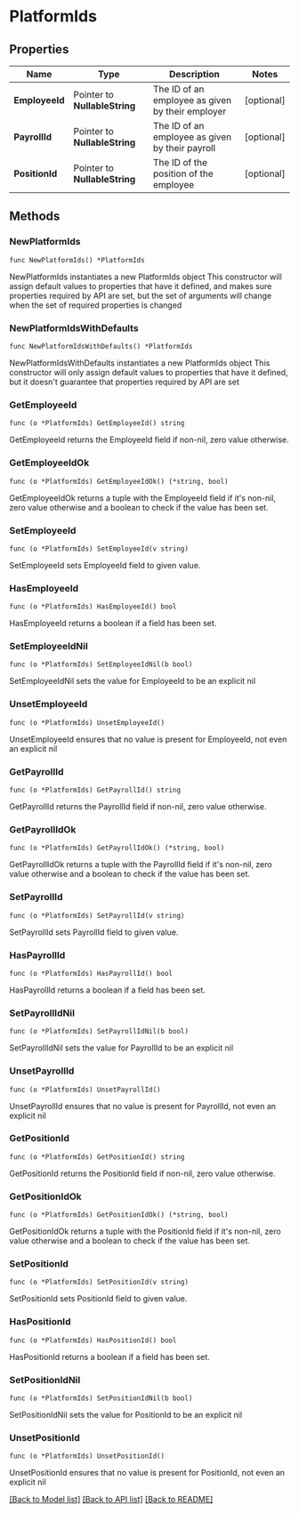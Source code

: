 # PlatformIds

## Properties

Name | Type | Description | Notes
------------ | ------------- | ------------- | -------------
**EmployeeId** | Pointer to **NullableString** | The ID of an employee as given by their employer | [optional] 
**PayrollId** | Pointer to **NullableString** | The ID of an employee as given by their payroll | [optional] 
**PositionId** | Pointer to **NullableString** | The ID of the position of the employee | [optional] 

## Methods

### NewPlatformIds

`func NewPlatformIds() *PlatformIds`

NewPlatformIds instantiates a new PlatformIds object
This constructor will assign default values to properties that have it defined,
and makes sure properties required by API are set, but the set of arguments
will change when the set of required properties is changed

### NewPlatformIdsWithDefaults

`func NewPlatformIdsWithDefaults() *PlatformIds`

NewPlatformIdsWithDefaults instantiates a new PlatformIds object
This constructor will only assign default values to properties that have it defined,
but it doesn't guarantee that properties required by API are set

### GetEmployeeId

`func (o *PlatformIds) GetEmployeeId() string`

GetEmployeeId returns the EmployeeId field if non-nil, zero value otherwise.

### GetEmployeeIdOk

`func (o *PlatformIds) GetEmployeeIdOk() (*string, bool)`

GetEmployeeIdOk returns a tuple with the EmployeeId field if it's non-nil, zero value otherwise
and a boolean to check if the value has been set.

### SetEmployeeId

`func (o *PlatformIds) SetEmployeeId(v string)`

SetEmployeeId sets EmployeeId field to given value.

### HasEmployeeId

`func (o *PlatformIds) HasEmployeeId() bool`

HasEmployeeId returns a boolean if a field has been set.

### SetEmployeeIdNil

`func (o *PlatformIds) SetEmployeeIdNil(b bool)`

 SetEmployeeIdNil sets the value for EmployeeId to be an explicit nil

### UnsetEmployeeId
`func (o *PlatformIds) UnsetEmployeeId()`

UnsetEmployeeId ensures that no value is present for EmployeeId, not even an explicit nil
### GetPayrollId

`func (o *PlatformIds) GetPayrollId() string`

GetPayrollId returns the PayrollId field if non-nil, zero value otherwise.

### GetPayrollIdOk

`func (o *PlatformIds) GetPayrollIdOk() (*string, bool)`

GetPayrollIdOk returns a tuple with the PayrollId field if it's non-nil, zero value otherwise
and a boolean to check if the value has been set.

### SetPayrollId

`func (o *PlatformIds) SetPayrollId(v string)`

SetPayrollId sets PayrollId field to given value.

### HasPayrollId

`func (o *PlatformIds) HasPayrollId() bool`

HasPayrollId returns a boolean if a field has been set.

### SetPayrollIdNil

`func (o *PlatformIds) SetPayrollIdNil(b bool)`

 SetPayrollIdNil sets the value for PayrollId to be an explicit nil

### UnsetPayrollId
`func (o *PlatformIds) UnsetPayrollId()`

UnsetPayrollId ensures that no value is present for PayrollId, not even an explicit nil
### GetPositionId

`func (o *PlatformIds) GetPositionId() string`

GetPositionId returns the PositionId field if non-nil, zero value otherwise.

### GetPositionIdOk

`func (o *PlatformIds) GetPositionIdOk() (*string, bool)`

GetPositionIdOk returns a tuple with the PositionId field if it's non-nil, zero value otherwise
and a boolean to check if the value has been set.

### SetPositionId

`func (o *PlatformIds) SetPositionId(v string)`

SetPositionId sets PositionId field to given value.

### HasPositionId

`func (o *PlatformIds) HasPositionId() bool`

HasPositionId returns a boolean if a field has been set.

### SetPositionIdNil

`func (o *PlatformIds) SetPositionIdNil(b bool)`

 SetPositionIdNil sets the value for PositionId to be an explicit nil

### UnsetPositionId
`func (o *PlatformIds) UnsetPositionId()`

UnsetPositionId ensures that no value is present for PositionId, not even an explicit nil

[[Back to Model list]](../README.md#documentation-for-models) [[Back to API list]](../README.md#documentation-for-api-endpoints) [[Back to README]](../README.md)



